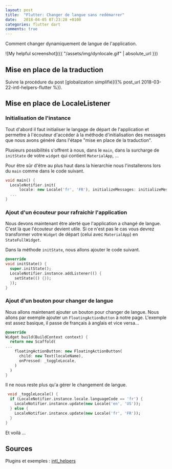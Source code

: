 ```yaml
---
layout: post
title:  "Flutter: Changer de langue sans redémarrer"
date:   2018-04-05 07:23:28 +0100
categories: flutter dart
comments: true
---
```


Comment changer dynamiquement de langue de l'application.

![My helpful screenshot]({{ "/assets/img/dynlocale.gif" | absolute_url }})

## Mise en place de la traduction

Suivre la procédure du post [globalization simplifié]({% post_url 2018-03-22-intl-helpers-flutter %}).


## Mise en place de LocaleListener

### Initialisation de l'instance

Tout d'abord il faut initialiser le langage de départ de l'application et permettre à l'écouteur d'accéder à la méthode d'initialisation des messages que nous avons généré dans l'étape "mise en place de la traduction". 

Plusieurs possibilités s'offrent à nous, dans le `main`, dans la surcharge de `initState` de votre `widget` qui contient `MaterialApp`, ...

Pour être sûr d'être au plus haut dans la hierarchie nous l'installerons lors du `main` comme dans le code suivant.

```dart
void main() {
  LocaleNotifier.init(
      locale: new Locale('fr', 'FR'), initializeMessages: initializeMessages);
  ...
}
```

### Ajout d'un écouteur pour rafraichir l'application 

Nous devons maintenant être alerté que l'application a changé de langue. C'est là que l'écouteur devient utile. 
Si ce n'est pas le cas vous devrez transformer votre `Widget` de départ (celui avec `MaterialApp`) en `StateFullWidget`.

Dans la méthode `initState`, nous allons ajouter le code suivant. 

```dart
@override
void initState() {
  super.initState();
  LocaleNotifier.instance.addListener(() {
    setState(() {});
  });
}
```


### Ajout d'un bouton pour changer de langue

Nous allons maintenant ajouter un bouton pour changer de langue. Nous allons par exemple ajouter un `FloatingActionButton` à notre page. L'exemple est assez basique, il passe de français à anglais et vice versa...

```dart
@override
Widget build(BuildContext context) {
  return new Scaffold(
...
    floatingActionButton: new FloatingActionButton(
      child: new Text(localeName),
      onPressed: _toggleLocale,
    )
  )
}
```

Il ne nous reste plus qu'a gérer le changement de langue.
```dart
 void _toggleLocale() {
  if (LocaleNotifier.instance.locale.languageCode == 'fr') {
    LocaleNotifier.instance.update(new Locale('en', 'US'));
  } else {
    LocaleNotifier.instance.update(new Locale('fr', 'FR'));
  }
}
```

Et voilà ...

## Sources 
Plugins et exemples : [intl_helpers](https://github.com/fidelisa/flutter_plugins/tree/master/packages/intl_helpers)



